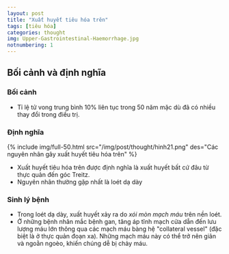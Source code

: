 ```yaml
---
layout: post
title: "Xuất huyết tiêu hóa trên"
tags: [tiêu hóa]
categories: thought
img: Upper-Gastrointestinal-Haemorrhage.jpg
notnumbering: 1
---
```


## Bối cảnh và định nghĩa

### Bối cảnh
- Tỉ lệ tử vong trung bình 10% liên tục trong 50 năm mặc dù đã có nhiều thay đổi trong điều trị.

### Định nghĩa

{% include img/full-50.html src="/img/post/thought/hinh21.png" des="Các nguyên nhân gây xuất huyết tiêu hóa trên" %}

- Xuất huyết tiêu hóa trên được định nghĩa là xuất huyết bất cứ đâu từ thực quản đến góc Treitz.
- Nguyên nhân thường gặp nhất là loét dạ dày

### Sinh lý bệnh

- Trong loét dạ dày, xuất huyết xảy ra do *xói mòn mạch máu* trên nền loét.
- Ở những bệnh nhân mắc bệnh gan, tăng áp tĩnh mạch cửa dẫn đến lưu lượng máu lớn thông qua các mạch máu bàng hệ "collateral vessel" (đặc biệt là ở thực quản đoạn xa). Những mạch máu này có thể trở nên giãn và ngoằn ngoèo, khiến chúng dễ bị chảy máu.

 



